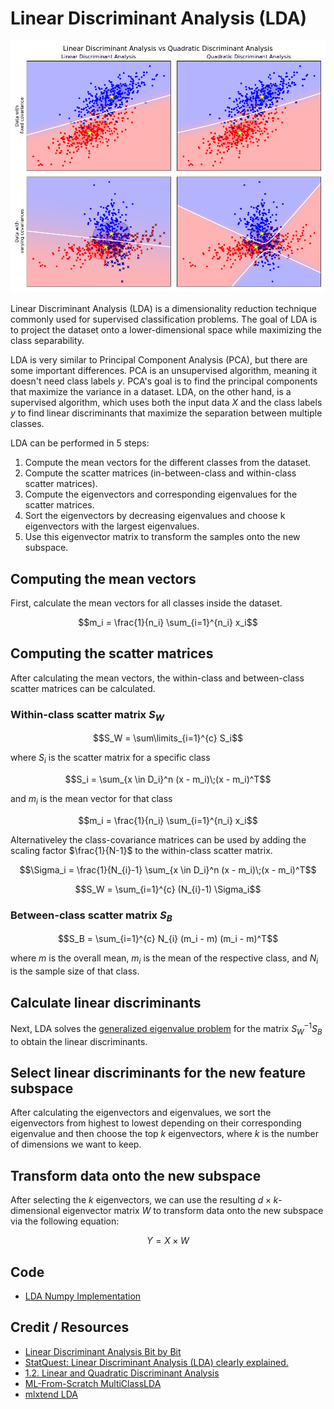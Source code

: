 # Linear Discriminant Analysis (LDA)

![LDA Example](doc/lda_example.png)

Linear Discriminant Analysis (LDA) is a dimensionality reduction technique commonly used for supervised classification problems. The goal of LDA is to project the dataset onto a lower-dimensional space while maximizing the class separability.

LDA is very similar to Principal Component Analysis (PCA), but there are some important differences. PCA is an unsupervised algorithm, meaning it doesn't need class labels $y$. PCA's goal is to find the principal components that maximize the variance in a dataset. LDA, on the other hand, is a supervised algorithm, which uses both the input data $X$ and the class labels $y$ to find linear discriminants that maximize the separation between multiple classes.

LDA can be performed in 5 steps:
1. Compute the mean vectors for the different classes from the dataset.
2. Compute the scatter matrices (in-between-class and within-class scatter matrices).
3. Compute the eigenvectors and corresponding eigenvalues for the scatter matrices.
4. Sort the eigenvectors by decreasing eigenvalues and choose k eigenvectors with the largest eigenvalues.
5. Use this eigenvector matrix to transform the samples onto the new subspace.

## Computing the mean vectors

First, calculate the mean vectors for all classes inside the dataset.

$$m_i = \frac{1}{n_i} \sum_{i=1}^{n_i} x_i$$

## Computing the scatter matrices

After calculating the mean vectors, the within-class and between-class scatter matrices can be calculated.

### Within-class scatter matrix $S_W$

$$S_W = \sum\limits_{i=1}^{c}  S_i$$

where $S_i$ is the scatter matrix for a specific class

$$S_i = \sum_{x \in D_i}^n (x - m_i)\;(x - m_i)^T$$

and $m_i$ is the mean vector for that class

$$m_i = \frac{1}{n_i} \sum_{i=1}^{n_i} x_i$$

Alternativeley the class-covariance matrices can be used by adding the scaling factor $\frac{1}{N-1}$ to the within-class scatter matrix.

$$\Sigma_i = \frac{1}{N_{i}-1} \sum_{x \in D_i}^n (x - m_i)\;(x - m_i)^T$$

$$S_W = \sum_{i=1}^{c} (N_{i}-1) \Sigma_i$$

### Between-class scatter matrix $S_B$

$$S_B =  \sum_{i=1}^{c} N_{i} (m_i - m) (m_i - m)^T$$

where $m$ is the overall mean, $m_i$ is the mean of the respective class, and $N_i$ is the sample size of that class.

## Calculate linear discriminants

Next, LDA solves the [generalized eigenvalue problem](https://arxiv.org/pdf/1903.11240.pdf) for the matrix $S_{W}^{-1}S_B$ to obtain the linear discriminants.

## Select linear discriminants for the new feature subspace

After calculating the eigenvectors and eigenvalues, we sort the eigenvectors from highest to lowest depending on their corresponding eigenvalue and then choose the top $k$ eigenvectors, where $k$ is the number of dimensions we want to keep. 

## Transform data onto the new subspace

After selecting the $k$ eigenvectors, we can use the resulting $d \times k$-dimensional eigenvector matrix $W$ to transform data onto the new subspace via the following equation:

$$Y = X \times W$$

## Code

- [LDA Numpy Implementation](code/linear_discriminant_analysis.py)

## Credit / Resources

- [Linear Discriminant Analysis Bit by Bit](https://sebastianraschka.com/Articles/2014_python_lda.html)
- [StatQuest: Linear Discriminant Analysis (LDA) clearly explained.](https://www.youtube.com/watch?v=azXCzI57Yfc)
- [1.2. Linear and Quadratic Discriminant Analysis](https://scikit-learn.org/stable/modules/lda_qda.html)
- [ML-From-Scratch MultiClassLDA](https://github.com/eriklindernoren/ML-From-Scratch/blob/master/mlfromscratch/supervised_learning/multi_class_lda.py)
- [mlxtend LDA](https://github.com/rasbt/mlxtend/blob/master/mlxtend/feature_extraction/linear_discriminant_analysis.py)